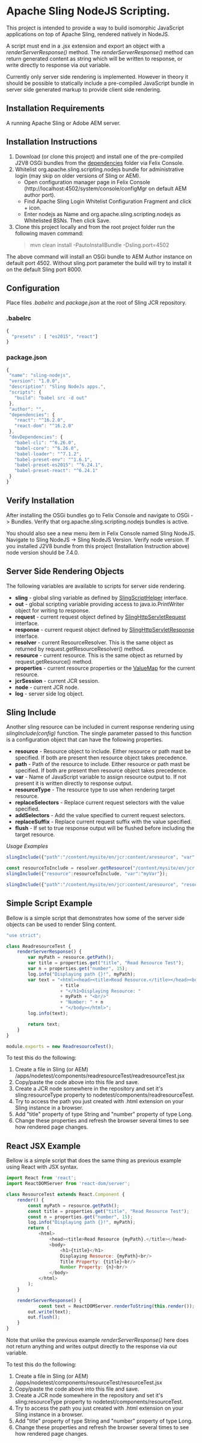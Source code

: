 # Apache Sling NodeJS Scripting.

This project is intended to provide a way to build isomorphic JavaScript applications on top of Apache Sling, rendered natively in NodeJS.  

A script must end in a .jsx extension and export an object with a *renderServerResponse()* method. The *renderServerResponse()* method can return generated content as string which will be written to response, or write directly to response via *out* variable. 

Currently only server side rendering is implemented. However in theory it should be possible to statically include a pre-compiled JavaScript bundle in server side generated markup to provide client side rendering.
    
## Installation Requirements

A running Apache Sling or Adobe AEM server. 

## Installation Instructions 

1. Download (or clone this project) and install one of the pre-compiled J2V8 OSGi bundles from the [dependencies](./dependencies) folder via Felix Console.
2. Whitelist org.apache.sling.scripting.nodejs bundle for administrative login (may skip on older versions of Sling or AEM). 
	* Open configuration manager page in Felix Console (http://localhost:4502/system/console/configMgr on default AEM author port).
	* Find Apache Sling Login Whitelist Configuration Fragment and click + icon.
	* Enter nodejs as Name and org.apache.sling.scripting.nodejs as Whitelisted BSNs. Then click Save.
3. Clone this project locally and from the root project folder run the following maven command:
	> mvn clean install -PautoInstallBundle -Dsling.port=4502 

The above command will install an OSGi bundle to AEM Author instance on default port 4502. Without sling.port parameter the build will try to install it on the default Sling port 8000. 

## Configuration 

Place files *.babelrc* and *package.json* at the root of Sling JCR repository.

### .babelrc
```javascript
{
  "presets" : [ "es2015", "react"]
}
```

### package.json
 ```javascript
{
  "name": "sling-nodejs",
  "version": "1.0.0",
  "description": "Sling NodeJs apps.",
  "scripts": {
    "build": "babel src -d out"
  },
  "author": "",
  "dependencies": {
    "react": "^16.2.0",
    "react-dom": "^16.2.0"
  },
  "devDependencies": {
    "babel-cli": "^6.26.0",
    "babel-core": "^6.26.0",
    "babel-loader": "^7.1.2",
    "babel-preset-env": "^1.6.1",
    "babel-preset-es2015": "^6.24.1",
    "babel-preset-react": "^6.24.1"
  }
}
 ```
 
## Verify Installation

After installing the OSGi bundles go to Felix Console and navigate to OSGi -> Bundles. Verify that org.apache.sling.scripting.nodejs bundles is active.

You should also see a new menu item in Felix Console named Sling NodeJS. Navigate to Sling NodeJS -> Sling NodeJS Version. Verify node version. If you installed J2V8 bundle from this project (Installation Instruction above) node version should be 7.4.0.
   
## Server Side Rendering Objects

The following variables are available to scripts for server side rendering.

* **sling** - global sling variable as defined by [SlingScriptHelper](https://sling.apache.org/apidocs/sling9/org/apache/sling/api/scripting/SlingScriptHelper.html) interface.
* **out** - global scripting variable providing access to java.io.PrintWriter object for writing to response.  
* **request** - current request object defined by [SlingHttpServletRequest](https://sling.apache.org/apidocs/sling9/org/apache/sling/api/SlingHttpServletRequest.html) interface. 
* **response** - current request object defined by [SlingHttpServletResponse](https://sling.apache.org/apidocs/sling9/org/apache/sling/api/SlingHttpServletResponse.html) interface. 
* **resolver** - current ResourceResolver. This is the same object as returned by request.getResourceResolver() method.  
* **resource** - current resource. This is the same object as returned by request.getResource() method.
* **properties** - current resource properties or the [ValueMap](https://sling.apache.org/apidocs/sling9/org/apache/sling/api/resource/ValueMap.html) for the current resource.
* **jcrSession** - current JCR session.
* **node** - current JCR node.
* **log** - server side log object.

## Sling Include

Another sling resource can be included in current response rendering using *slingInclude(config)* function. The single parameter passed to this function is a configuration object that can have the following properties.

* **resource** - Resource object to include. Either resource or path mast be specified. If both are present then resource object takes precedence. 
* **path** - Path of the resource to include. Either resource or path mast be specified. If both are present then resource object takes precedence. 
* **var** - Name of JavaScript variable to assign resource output to. If not present it is written directly to response output.
* **resourceType** - The resource type to use when rendering target resource. 
* **replaceSelectors** - Replace current request selectors with the value specified.
* **addSelectors** - Add the value specified to current request selectors.
* **replaceSuffix** - Replace current request suffix with the value specified.
* **flush** - If set to true response output will be flushed before including the target resource.

*Usage Examples*

```javascript
slingInclude({"path":"/content/mysite/en/jcr:content/aresource", "var":"myVar"});
```

```javascript
const resourceToInclude = resolver.getResource("/content/mysite/en/jcr:content/aresource");
slingInclude({"resource":resourceToInclude, "var":"myVar"});
```

```javascript
slingInclude({"path":"/content/mysite/en/jcr:content/aresource", "resourceType":"mayapp/conponents/mycomp"});
```

## Simple Script Example

Bellow is a simple script that demonstrates how some of the server side objects can be used to render Sling content.

```javascript
"use strict";

class ReadresourceTest {
	renderServerResponse() {
        var myPath = resource.getPath();
        var title = properties.get("title", "Read Resource Test");
        var n = properties.get("number", 15);
        log.info("Displaying path {}!", myPath);
		var text = "<html><head><title>Read Resource.</title></head><body><h1>" 
        			+ title 
                    + "</h1>Displaying Resource: " 
                    + myPath + "<br/>" 
                    + "Number: " + n
                    + "</body></html>";
        log.info(text);

        return text;
    }
}

module.exports = new ReadresourceTest();
```

To test this do the following:
1. Create a file in Sling (or AEM) /apps/nodetest/components/readresourceTest/readresourceTest.jsx
2. Copy/paste the code above into this file and save.
3. Create a JCR node somewhere in the repository and set it's sling:resourceType property to nodetest/components/readresourceTest.
4. Try to access the path you just created with .html extension on your Sling instance in a browser.
5. Add "title" property of type String and "number" property of type Long.
6. Change these properties and refresh the browser several times to see how rendered page changes.    

## React JSX Example

Bellow is a simple script that does the same thing as previous example using React with JSX syntax.

```javascript
import React from 'react';
import ReactDOMServer from 'react-dom/server';

class ResourceTest extends React.Component {
	render() {
        const myPath = resource.getPath();
        const title = properties.get("title", "Read Resource Test");
        const n = properties.get("number", 15);
        log.info("Displaying path {}!", myPath);
        return ( 
            <html>
            	<head><title>Read Resource {myPath}.</title></head>
            	<body>
            		<h1>{title}</h1>
            		Displaying Resource: {myPath}<br/>
            		Title Property: {title}<br/>
            		Number Property: {n}<br/>
            	</body>
			</html> 
        );
    }

    renderServerResponse() {
    		const text = ReactDOMServer.renderToString(this.render());
		out.write(text);
        out.flush();
    }
}
```

Note that unlike the previous example *renderServerResponse()* here does not return anything and writes output directly to the response via *out* variable. 

To test this do the following:
1. Create a file in Sling (or AEM) /apps/nodetest/components/resourceTest/resourceTest.jsx
2. Copy/paste the code above into this file and save.
3. Create a JCR node somewhere in the repository and set it's sling:resourceType property to nodetest/components/resourceTest.
4. Try to access the path you just created with .html extension on your Sling instance in a browser.
5. Add "title" property of type String and "number" property of type Long.
6. Change these properties and refresh the browser several times to see how rendered page changes.
